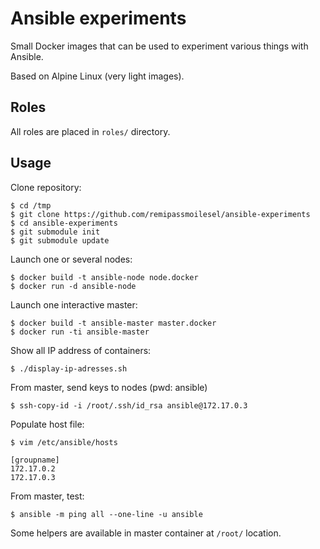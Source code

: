 # Ansible experiments

Small Docker images that can be used to experiment various things with Ansible.

Based on Alpine Linux (very light images).

## Roles

All roles are placed in `roles/` directory.

## Usage

Clone repository:

	$ cd /tmp
	$ git clone https://github.com/remipassmoilesel/ansible-experiments
	$ cd ansible-experiments
	$ git submodule init
	$ git submodule update

Launch one or several nodes:

	$ docker build -t ansible-node node.docker
	$ docker run -d ansible-node

Launch one interactive master:

	$ docker build -t ansible-master master.docker
	$ docker run -ti ansible-master

Show all IP address of containers:

	$ ./display-ip-adresses.sh

From master, send keys to nodes (pwd: ansible)

	$ ssh-copy-id -i /root/.ssh/id_rsa ansible@172.17.0.3 

Populate host file:

	$ vim /etc/ansible/hosts
	
	[groupname]
	172.17.0.2
	172.17.0.3
	
From master, test:

	$ ansible -m ping all --one-line -u ansible

Some helpers are available in master container at `/root/` location.